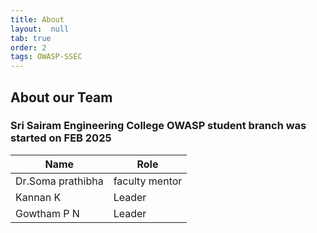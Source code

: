 ```yaml
---
title: About
layout:  null
tab: true
order: 2
tags: OWASP-SSEC
---
```


## About our Team

### Sri Sairam Engineering College OWASP student branch was started on FEB 2025

| Name              | Role           |
| ----------------- | -------------- |
| Dr.Soma prathibha | faculty mentor |
| Kannan K          | Leader         |
| Gowtham P N       | Leader         |
